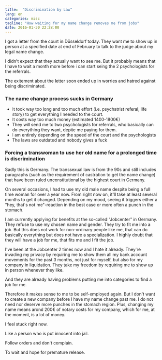 ```yaml
---
title:  "Discrimination by Law"
lang: en
categories: misc
tagline: "How waiting for my name change removes me from jobs"
date: 2016-01-30 22:28:00
---
```


I got a letter from the court in Düsseldorf today. They want me to show up in person at a specified date at end of February to talk to the judge about my legal name change.

I didn't expect that they actually want to see me. But it probably means that I have to wait a month more before i can start seing the 2 psychologists for the referrals.

The exitement about the letter soon ended up in worries and hatred against being discriminated. 


### The name change process sucks in Germany

- It took way too long and too much effort (i.e. psychatrist referal, life story) to get everything I needed to the court.
- It costs way too much money (estimated 1400-1800€)
- They will send me to two psychologists for referrals, who basically can do everything they want, depite me paying for them.
- I am entirely depending on the speed of the court and the psychologists
- The laws are outdated and nobody gives a fuck

                                                                                                                                                             

### Forcing a transwoman to use her old name for a prolonged time is discrimination

Sadly this is Germany. The transsexual law is from the 90s and still includes paragraphs (such as the requirement of castration to get the name change) that have been ruled unconstitutional by the highest court in Germany.

On several occasions, I had to use my old male name despite being a full time woman for over a year now.  From right now on, it'll take at least several months to get it changed. Depending on my mood, seeing it triggers either a "hey, that's not me"-reaction in the best case or more often a punch in the stomach.

I am currently applying for benefits at the so-called "Jobcenter" in Germany. They refuse to use my chosen name and gender. They try to fit me into a job. But this does not work for non-ordinary people like me, that can do basically everything but does not have a specialization. I highly doubt that they will have a job for me, that fits me and I fit the job. 

I've been at the Jobcenter 2 times now and I hate it already. They're invading my privacy by requiring me to show them all my bank account movements for the past 3 months, not just for myself, but also for my company in liquidation. They take my freedom by requiring me to show up in person whenever they like. 

And they are already having problems putting me into categories to find a job for me.

Therefore it makes sense to me to be self-employed again. But I don't want to create a new company before I have my name change past me. I do not need nor deserve more punches in the stomach region. Plus, changing my name means arond 200€ of notary costs for my company, which for me, at the moment, is a lot of money.


I feel stuck right now. 

Like a person who is put innocent into jail.

Follow orders and don't complain.

To wait and hope for premature release.






